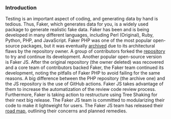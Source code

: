 ### Introduction
Testing is an important aspect of coding, and generating data by hand is tedious.
Thus, Faker, which generates data for you, is a widely used package to generate realistic fake data.
Faker has been and is being developed in many different languages, including Perl (Original), Ruby, Python, PHP, and JavaScript.
Faker PHP was one of the most popular open-source packages, but it was eventually [archived](https://github.com/fzaninotto/Faker) due to its architectural flaws by the repository owner.
A group of contributors forked the [repository](https://github.com/FakerPHP/Faker) to try and continue its development.
Another popular open-source version is Faker JS.
After the original repository (the owner deleted) was recovered and a core team of contributors backed Faker, the Faker team continued its development, noting the pitfalls of Faker PHP to avoid failing for the same reasons.
A big difference between the PHP repository (the archive one) and the JS repository is the use of GitHub actions.
Faker JS takes advantage of them to increase the automatization of the review code review process.
Furthermore, Faker is taking action to restructure using Tree Shaking for their next big release. 
The Faker JS team is committed to modularizing their code to make it lightweight for users. 
The Faker JS team has released their [road map](https://fakerjs.dev/about/roadmap/v8.html), outlining their concerns and planned remedies.
